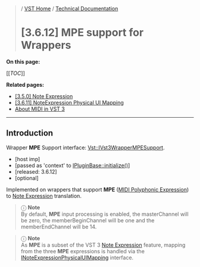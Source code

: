 >/ [VST Home](../../../) / [Technical Documentation](../../Index.md)
>
># \[3.6.12\] MPE support for Wrappers

**On this page:**

[[_TOC_]]

**Related pages:**

- [\[3.5.0\] Note Expression](../3.5.0/INoteExpressionController.md)
- [\[3.6.11\] NoteExpression Physical UI Mapping](../3.6.11/INoteExpressionPhysicalUIMapping.md)
- [About MIDI in VST 3](../../About+MIDI/Index.md)

---

## Introduction

Wrapper **MPE** Support interface: [Vst::IVst3WrapperMPESupport](https://steinbergmedia.github.io/vst3_doc/vstinterfaces/classSteinberg_1_1Vst_1_1IVst3WrapperMPESupport.html).

- \[host imp\]
- [passed as 'context' to [IPluginBase::initialize()](https://steinbergmedia.github.io/vst3_doc/base/classSteinberg_1_1IPluginBase.html#a3c81be4ff2e7bbb541d3527264f26eed)]
- \[released: 3.6.12\]
- \[optional\]

Implemented on wrappers that support **MPE** ([MIDI Polyphonic Expression](https://www.midi.org/midi-articles/midi-polyphonic-expression-mpe)) to [Note Expression](../3.5.0/INoteExpressionController.md) translation.

>ⓘ **Note**\
>By default, **MPE** input processing is enabled, the masterChannel will be zero, the memberBeginChannel will be one and the memberEndChannel will be 14.

>ⓘ **Note**\
>As **MPE** is a subset of the VST 3 [Note Expression](../3.5.0/INoteExpressionController.md) feature, mapping from the three **MPE** expressions is handled via the [INoteExpressionPhysicalUIMapping](https://steinbergmedia.github.io/vst3_doc/vstinterfaces/classSteinberg_1_1Vst_1_1INoteExpressionPhysicalUIMapping.html) interface.
